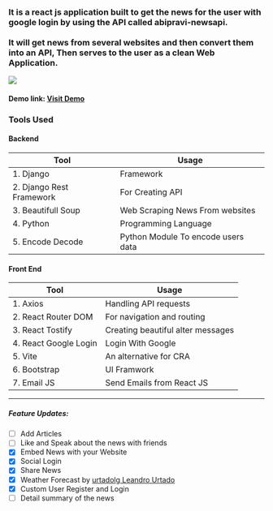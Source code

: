 ### It is a react js application built to get the news for the user with google login by using the API called abipravi-newsapi. <br /> <br /> It will get news from several websites and then convert them into an API, Then serves to the user as a clean Web Application.

<img src="https://images-ext-1.discordapp.net/external/1Qc4JYkUY73qFm9Ok_-k2DxW2R1q9IVaGkg5jfkps00/https/repository-images.githubusercontent.com/418104344/3fef1a18-e9b4-4731-bc07-000029af1c58" />

#### **Demo link:** [Visit Demo](https://news.abipravi.live)

### Tools Used

#### Backend

| Tool                     | Usage                              |
| ------------------------ | ---------------------------------- |
| 1. Django                | Framework                          |
| 2. Django Rest Framework | For Creating API                   |
| 3. Beautifull Soup       | Web Scraping News From websites    |
| 4. Python                | Programming Language               |
| 5. Encode Decode         | Python Module To encode users data |

#### Front End

| Tool                  | Usage                             |
| --------------------- | --------------------------------- |
| 1. Axios              | Handling API requests             |
| 2. React Router DOM   | For navigation and routing        |
| 3. React Tostify      | Creating beautiful alter messages |
| 4. React Google Login | Login With Google                 |
| 5. Vite               | An alternative for CRA            |
| 6. Bootstrap          | UI Framwork                       |
| 7. Email JS           | Send Emails from React JS         |

---

##### Feature Updates:

- [ ] Add Articles
- [ ] Like and Speak about the news with friends
- [x] Embed News with your Website
- [x] Social Login
- [x] Share News
- [x] Weather Forecast by [urtadolg Leandro Urtado](https://github.com/urtadolg)
- [x] Custom User Register and Login
- [ ] Detail summary of the news
